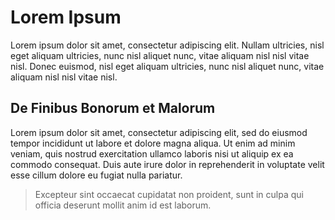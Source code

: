 # Lorem Ipsum

Lorem ipsum dolor sit amet, consectetur adipiscing elit. Nullam ultricies, nisl eget aliquam ultricies, nunc nisl aliquet nunc, vitae aliquam nisl nisl vitae nisl. Donec euismod, nisl eget aliquam ultricies, nunc nisl aliquet nunc, vitae aliquam nisl nisl vitae nisl.

## De Finibus Bonorum et Malorum

Lorem ipsum dolor sit amet, consectetur adipiscing elit, sed do eiusmod tempor incididunt ut labore et dolore magna aliqua. Ut enim ad minim veniam, quis nostrud exercitation ullamco laboris nisi ut aliquip ex ea commodo consequat. Duis aute irure dolor in reprehenderit in voluptate velit esse cillum dolore eu fugiat nulla pariatur.

> Excepteur sint occaecat cupidatat non proident, sunt in culpa qui officia deserunt mollit anim id est laborum.